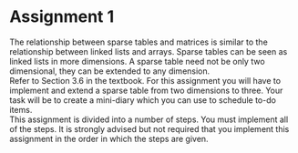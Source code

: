 # Assignment 1

The relationship between sparse tables and matrices is similar to the relationship between linked lists
and arrays. Sparse tables can be seen as linked lists in more dimensions. A sparse table need not be
only two dimensional, they can be extended to any dimension.  
Refer to Section 3.6 in the textbook. For this assignment you will have to implement and extend a
sparse table from two dimensions to three. Your task will be to create a mini-diary which you can use
to schedule to-do items.  
This assignment is divided into a number of steps. You must implement all of the steps. It is strongly
advised but not required that you implement this assignment in the order in which the steps are given.
